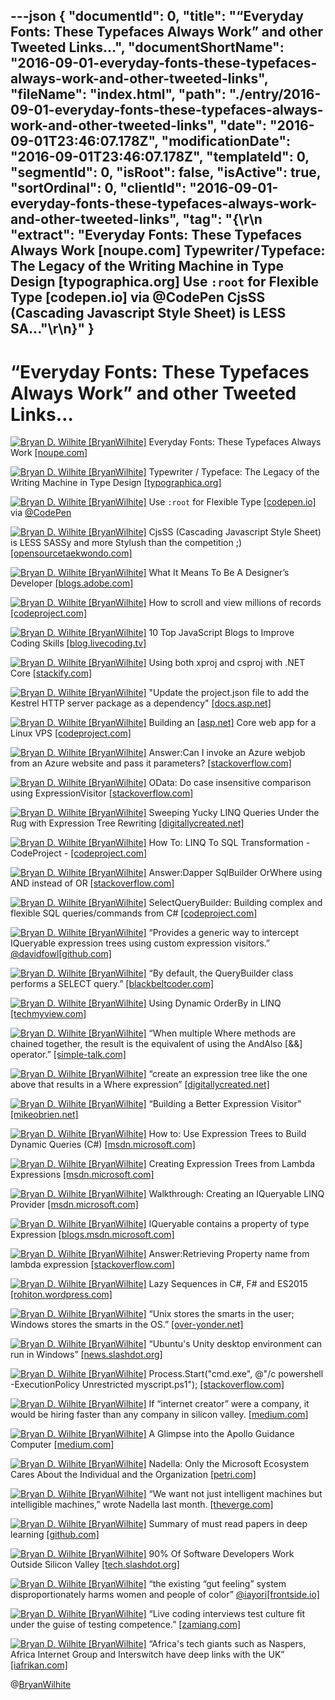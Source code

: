 ---json
{
  "documentId": 0,
  "title": "“Everyday Fonts: These Typefaces Always Work” and other Tweeted Links…",
  "documentShortName": "2016-09-01-everyday-fonts-these-typefaces-always-work-and-other-tweeted-links",
  "fileName": "index.html",
  "path": "./entry/2016-09-01-everyday-fonts-these-typefaces-always-work-and-other-tweeted-links",
  "date": "2016-09-01T23:46:07.178Z",
  "modificationDate": "2016-09-01T23:46:07.178Z",
  "templateId": 0,
  "segmentId": 0,
  "isRoot": false,
  "isActive": true,
  "sortOrdinal": 0,
  "clientId": "2016-09-01-everyday-fonts-these-typefaces-always-work-and-other-tweeted-links",
  "tag": "{\r\n  \"extract\": \"Everyday Fonts: These Typefaces Always Work [noupe.com] Typewriter / Typeface: The Legacy of the Writing Machine in Type Design [typographica.org] Use `:root` for Flexible Type [codepen.io] via @CodePen CjsSS (Cascading Javascript Style Sheet) is LESS SA...\"\r\n}"
}
---

# “Everyday Fonts: These Typefaces Always Work” and other Tweeted Links…

[<img alt="Bryan D. Wilhite [BryanWilhite]" src="https://songhay.blob.core.windows.net/shared-social-twitter/BryanWilhite.jpeg">](http://t.co/UNdqV0Z1zz "Bryan D. Wilhite [BryanWilhite]") Everyday Fonts: These Typefaces Always Work [[noupe.com]](http://www.noupe.com/essentials/everyday-fonts-typefaces-98400.html)

[<img alt="Bryan D. Wilhite [BryanWilhite]" src="https://songhay.blob.core.windows.net/shared-social-twitter/BryanWilhite.jpeg">](http://t.co/UNdqV0Z1zz "Bryan D. Wilhite [BryanWilhite]") Typewriter / Typeface: The Legacy of the Writing Machine in Type Design [[typographica.org]](http://typographica.org/on-typography/typewriter-typeface-the-legacy-of-the-writing-machine-in-type-design/)

[<img alt="Bryan D. Wilhite [BryanWilhite]" src="https://songhay.blob.core.windows.net/shared-social-twitter/BryanWilhite.jpeg">](http://t.co/UNdqV0Z1zz "Bryan D. Wilhite [BryanWilhite]") Use `:root` for Flexible Type [[codepen.io]](http://codepen.io/AllThingsSmitty/pen/XKgOkR) via [@CodePen](http://twitter.com/CodePen)

[<img alt="Bryan D. Wilhite [BryanWilhite]" src="https://songhay.blob.core.windows.net/shared-social-twitter/BryanWilhite.jpeg">](http://t.co/UNdqV0Z1zz "Bryan D. Wilhite [BryanWilhite]") CjsSS (Cascading Javascript Style Sheet) is LESS SASSy and more Stylush than the competition ;) [[opensourcetaekwondo.com]](http://opensourcetaekwondo.com/cjsss/)

[<img alt="Bryan D. Wilhite [BryanWilhite]" src="https://songhay.blob.core.windows.net/shared-social-twitter/BryanWilhite.jpeg">](http://t.co/UNdqV0Z1zz "Bryan D. Wilhite [BryanWilhite]") What It Means To Be A Designer’s Developer [[blogs.adobe.com]](http://blogs.adobe.com/creativecloud/what-it-means-to-be-a-designers-developer/)

[<img alt="Bryan D. Wilhite [BryanWilhite]" src="https://songhay.blob.core.windows.net/shared-social-twitter/BryanWilhite.jpeg">](http://t.co/UNdqV0Z1zz "Bryan D. Wilhite [BryanWilhite]") How to scroll and view millions of records [[codeproject.com]](http://www.codeproject.com/Articles/1111364/How-to-scroll-and-view-millions-of-records)

[<img alt="Bryan D. Wilhite [BryanWilhite]" src="https://songhay.blob.core.windows.net/shared-social-twitter/BryanWilhite.jpeg">](http://t.co/UNdqV0Z1zz "Bryan D. Wilhite [BryanWilhite]") 10 Top JavaScript Blogs to Improve Coding Skills [[blog.livecoding.tv]](http://blog.livecoding.tv/2016/07/12/top-javascript-blogs/)

[<img alt="Bryan D. Wilhite [BryanWilhite]" src="https://songhay.blob.core.windows.net/shared-social-twitter/BryanWilhite.jpeg">](http://t.co/UNdqV0Z1zz "Bryan D. Wilhite [BryanWilhite]") Using both xproj and csproj with .NET Core [[stackify.com]](http://stackify.com/using-both-xproj-and-csproj-with-net-core/)

[<img alt="Bryan D. Wilhite [BryanWilhite]" src="https://songhay.blob.core.windows.net/shared-social-twitter/BryanWilhite.jpeg">](http://t.co/UNdqV0Z1zz "Bryan D. Wilhite [BryanWilhite]") "Update the project.json file to add the Kestrel HTTP server package as a dependency" [[docs.asp.net]](https://docs.asp.net/en/latest/getting-started.html)

[<img alt="Bryan D. Wilhite [BryanWilhite]" src="https://songhay.blob.core.windows.net/shared-social-twitter/BryanWilhite.jpeg">](http://t.co/UNdqV0Z1zz "Bryan D. Wilhite [BryanWilhite]") Building an [[asp.net]](http://ASP.NET) Core web app for a Linux VPS [[codeproject.com]](http://www.codeproject.com/Articles/1111663/Building-an-ASP-NET-Core-web-app-for-a-Linux-VPS-P)

[<img alt="Bryan D. Wilhite [BryanWilhite]" src="https://songhay.blob.core.windows.net/shared-social-twitter/BryanWilhite.jpeg">](http://t.co/UNdqV0Z1zz "Bryan D. Wilhite [BryanWilhite]") Answer:Can I invoke an Azure webjob from an Azure website and pass it parameters? [[stackoverflow.com]](http://stackoverflow.com/a/22273978/22944?stw=2)

[<img alt="Bryan D. Wilhite [BryanWilhite]" src="https://songhay.blob.core.windows.net/shared-social-twitter/BryanWilhite.jpeg">](http://t.co/UNdqV0Z1zz "Bryan D. Wilhite [BryanWilhite]") OData: Do case insensitive comparison using ExpressionVisitor [[stackoverflow.com]](http://stackoverflow.com/q/36209231/22944?stw=2)

[<img alt="Bryan D. Wilhite [BryanWilhite]" src="https://songhay.blob.core.windows.net/shared-social-twitter/BryanWilhite.jpeg">](http://t.co/UNdqV0Z1zz "Bryan D. Wilhite [BryanWilhite]") Sweeping Yucky LINQ Queries Under the Rug with Expression Tree Rewriting [[digitallycreated.net]](http://www.digitallycreated.net/Blog/66/sweeping-yucky-linq-queries-under-the-rug-with-expression-tree-rewriting)

[<img alt="Bryan D. Wilhite [BryanWilhite]" src="https://songhay.blob.core.windows.net/shared-social-twitter/BryanWilhite.jpeg">](http://t.co/UNdqV0Z1zz "Bryan D. Wilhite [BryanWilhite]") How To: LINQ To SQL Transformation - CodeProject - [[codeproject.com]](http://www.codeproject.com/Articles/22770/How-To-LINQ-To-SQL-Transformation)

[<img alt="Bryan D. Wilhite [BryanWilhite]" src="https://songhay.blob.core.windows.net/shared-social-twitter/BryanWilhite.jpeg">](http://t.co/UNdqV0Z1zz "Bryan D. Wilhite [BryanWilhite]") Answer:Dapper SqlBuilder OrWhere using AND instead of OR [[stackoverflow.com]](http://stackoverflow.com/a/31571638/22944?stw=2)

[<img alt="Bryan D. Wilhite [BryanWilhite]" src="https://songhay.blob.core.windows.net/shared-social-twitter/BryanWilhite.jpeg">](http://t.co/UNdqV0Z1zz "Bryan D. Wilhite [BryanWilhite]") SelectQueryBuilder: Building complex and flexible SQL queries/commands from C# [[codeproject.com]](http://www.codeproject.com/KB/database/SelectQueryBuilder.aspx?display=Print)

[<img alt="Bryan D. Wilhite [BryanWilhite]" src="https://songhay.blob.core.windows.net/shared-social-twitter/BryanWilhite.jpeg">](http://t.co/UNdqV0Z1zz "Bryan D. Wilhite [BryanWilhite]") “Provides a generic way to intercept IQueryable expression trees using custom expression visitors.” [@davidfowl](http://twitter.com/davidfowl)[[github.com]](https://github.com/davidfowl/QueryInterceptor)

[<img alt="Bryan D. Wilhite [BryanWilhite]" src="https://songhay.blob.core.windows.net/shared-social-twitter/BryanWilhite.jpeg">](http://t.co/UNdqV0Z1zz "Bryan D. Wilhite [BryanWilhite]") “By default, the QueryBuilder class performs a SELECT query.” [[blackbeltcoder.com]](http://www.blackbeltcoder.com/Articles/strings/a-sql-querybuilder-class)

[<img alt="Bryan D. Wilhite [BryanWilhite]" src="https://songhay.blob.core.windows.net/shared-social-twitter/BryanWilhite.jpeg">](http://t.co/UNdqV0Z1zz "Bryan D. Wilhite [BryanWilhite]") Using Dynamic OrderBy in LINQ [[techmyview.com]](http://www.techmyview.com/post/2015/04/27/Using-Dynamic-OrderBy-in-LINQ)

[<img alt="Bryan D. Wilhite [BryanWilhite]" src="https://songhay.blob.core.windows.net/shared-social-twitter/BryanWilhite.jpeg">](http://t.co/UNdqV0Z1zz "Bryan D. Wilhite [BryanWilhite]") “When multiple Where methods are chained together, the result is the equivalent of using the AndAlso [&amp;&amp;] operator.” [[simple-talk.com]](https://www.simple-talk.com/dotnet/.net-framework/giving-clarity-to-linq-queries-by-extending-expressions/)

[<img alt="Bryan D. Wilhite [BryanWilhite]" src="https://songhay.blob.core.windows.net/shared-social-twitter/BryanWilhite.jpeg">](http://t.co/UNdqV0Z1zz "Bryan D. Wilhite [BryanWilhite]") “create an expression tree like the one above that results in a Where expression” [[digitallycreated.net]](http://www.digitallycreated.net/Blog/37/dynamic-queries-in-entity-framework-using-expression-trees)

[<img alt="Bryan D. Wilhite [BryanWilhite]" src="https://songhay.blob.core.windows.net/shared-social-twitter/BryanWilhite.jpeg">](http://t.co/UNdqV0Z1zz "Bryan D. Wilhite [BryanWilhite]") “Building a Better Expression Visitor” [[mikeobrien.net]](http://www.mikeobrien.net/blog/building-better-expression-visitor/)

[<img alt="Bryan D. Wilhite [BryanWilhite]" src="https://songhay.blob.core.windows.net/shared-social-twitter/BryanWilhite.jpeg">](http://t.co/UNdqV0Z1zz "Bryan D. Wilhite [BryanWilhite]") How to: Use Expression Trees to Build Dynamic Queries (C#) [[msdn.microsoft.com]](https://msdn.microsoft.com/en-us/library/mt654267.aspx)

[<img alt="Bryan D. Wilhite [BryanWilhite]" src="https://songhay.blob.core.windows.net/shared-social-twitter/BryanWilhite.jpeg">](http://t.co/UNdqV0Z1zz "Bryan D. Wilhite [BryanWilhite]") Creating Expression Trees from Lambda Expressions [[msdn.microsoft.com]](https://msdn.microsoft.com/en-us/library/mt654263.aspx)

[<img alt="Bryan D. Wilhite [BryanWilhite]" src="https://songhay.blob.core.windows.net/shared-social-twitter/BryanWilhite.jpeg">](http://t.co/UNdqV0Z1zz "Bryan D. Wilhite [BryanWilhite]") Walkthrough: Creating an IQueryable LINQ Provider [[msdn.microsoft.com]](https://msdn.microsoft.com/en-us/library/bb546158(v=vs.110).aspx)

[<img alt="Bryan D. Wilhite [BryanWilhite]" src="https://songhay.blob.core.windows.net/shared-social-twitter/BryanWilhite.jpeg">](http://t.co/UNdqV0Z1zz "Bryan D. Wilhite [BryanWilhite]") IQueryable contains a property of type Expression [[blogs.msdn.microsoft.com]](https://blogs.msdn.microsoft.com/charlie/2008/01/31/expression-tree-basics/)

[<img alt="Bryan D. Wilhite [BryanWilhite]" src="https://songhay.blob.core.windows.net/shared-social-twitter/BryanWilhite.jpeg">](http://t.co/UNdqV0Z1zz "Bryan D. Wilhite [BryanWilhite]") Answer:Retrieving Property name from lambda expression [[stackoverflow.com]](http://stackoverflow.com/a/672212/22944?stw=2)

[<img alt="Bryan D. Wilhite [BryanWilhite]" src="https://songhay.blob.core.windows.net/shared-social-twitter/BryanWilhite.jpeg">](http://t.co/UNdqV0Z1zz "Bryan D. Wilhite [BryanWilhite]") Lazy Sequences in C#, F# and ES2015 [[rohiton.wordpress.com]](https://rohiton.wordpress.com/2016/07/09/lazy-sequences-in-c-f-and-es2015/)

[<img alt="Bryan D. Wilhite [BryanWilhite]" src="https://songhay.blob.core.windows.net/shared-social-twitter/BryanWilhite.jpeg">](http://t.co/UNdqV0Z1zz "Bryan D. Wilhite [BryanWilhite]") “Unix stores the smarts in the user; Windows stores the smarts in the OS.” [[over-yonder.net]](http://www.over-yonder.net/~fullermd/rants/winstupid/2)

[<img alt="Bryan D. Wilhite [BryanWilhite]" src="https://songhay.blob.core.windows.net/shared-social-twitter/BryanWilhite.jpeg">](http://t.co/UNdqV0Z1zz "Bryan D. Wilhite [BryanWilhite]") “Ubuntu's Unity desktop environment can run in Windows” [[news.slashdot.org]](https://news.slashdot.org/story/16/07/10/1436208/ubuntus-unity-desktop-environment-can-run-in-windows?utm_source=feedly1.0mainlinkanon&utm_medium=feed)

[<img alt="Bryan D. Wilhite [BryanWilhite]" src="https://songhay.blob.core.windows.net/shared-social-twitter/BryanWilhite.jpeg">](http://t.co/UNdqV0Z1zz "Bryan D. Wilhite [BryanWilhite]") Process.Start("cmd.exe", @"/c powershell -ExecutionPolicy Unrestricted myscript.ps1"); [[stackoverflow.com]](http://stackoverflow.com/questions/22790362/how-to-run-powershell-script-file-without-sdk)

[<img alt="Bryan D. Wilhite [BryanWilhite]" src="https://songhay.blob.core.windows.net/shared-social-twitter/BryanWilhite.jpeg">](http://t.co/UNdqV0Z1zz "Bryan D. Wilhite [BryanWilhite]") If “internet creator” were a company, it would be hiring faster than any company in silicon valley. [[medium.com]](https://medium.com/the-wtf-economy/machine-money-and-people-money-29b497eeb9d0)

[<img alt="Bryan D. Wilhite [BryanWilhite]" src="https://songhay.blob.core.windows.net/shared-social-twitter/BryanWilhite.jpeg">](http://t.co/UNdqV0Z1zz "Bryan D. Wilhite [BryanWilhite]") A Glimpse into the Apollo Guidance Computer [[medium.com]](https://medium.com/@borja/a-glimpse-into-the-apollo-guidance-computer-8ee06e5e1a5c)

[<img alt="Bryan D. Wilhite [BryanWilhite]" src="https://songhay.blob.core.windows.net/shared-social-twitter/BryanWilhite.jpeg">](http://t.co/UNdqV0Z1zz "Bryan D. Wilhite [BryanWilhite]") Nadella: Only the Microsoft Ecosystem Cares About the Individual and the Organization [[petri.com]](https://www.petri.com/nadella-kicks-off-wpc-telling-partners-microsoft-ecosystem-cares-individual-organization)

[<img alt="Bryan D. Wilhite [BryanWilhite]" src="https://songhay.blob.core.windows.net/shared-social-twitter/BryanWilhite.jpeg">](http://t.co/UNdqV0Z1zz "Bryan D. Wilhite [BryanWilhite]") “We want not just intelligent machines but intelligible machines,” wrote Nadella last month. [[theverge.com]](http://www.theverge.com/2016/7/12/12158238/first-click-deep-learning-algorithmic-black-boxes)

[<img alt="Bryan D. Wilhite [BryanWilhite]" src="https://songhay.blob.core.windows.net/shared-social-twitter/BryanWilhite.jpeg">](http://t.co/UNdqV0Z1zz "Bryan D. Wilhite [BryanWilhite]") Summary of must read papers in deep learning [[github.com]](https://github.com/tensorflow/magenta/tree/master/magenta/reviews)

[<img alt="Bryan D. Wilhite [BryanWilhite]" src="https://songhay.blob.core.windows.net/shared-social-twitter/BryanWilhite.jpeg">](http://t.co/UNdqV0Z1zz "Bryan D. Wilhite [BryanWilhite]") 90% Of Software Developers Work Outside Silicon Valley [[tech.slashdot.org]](https://tech.slashdot.org/story/16/07/13/1713250/90-of-software-developers-work-outside-silicon-valley?utm_source=feedly1.0mainlinkanon&utm_medium=feed)

[<img alt="Bryan D. Wilhite [BryanWilhite]" src="https://songhay.blob.core.windows.net/shared-social-twitter/BryanWilhite.jpeg">](http://t.co/UNdqV0Z1zz "Bryan D. Wilhite [BryanWilhite]") “the existing “gut feeling” system disproportionately harms women and people of color” [@iayori](http://twitter.com/iayori)[[frontside.io]](http://frontside.io/blog/2016/07/07/the-conjoined-triangles-of-senior-level-development.html)

[<img alt="Bryan D. Wilhite [BryanWilhite]" src="https://songhay.blob.core.windows.net/shared-social-twitter/BryanWilhite.jpeg">](http://t.co/UNdqV0Z1zz "Bryan D. Wilhite [BryanWilhite]") “Live coding interviews test culture fit under the guise of testing competence.” [[zamiang.com]](https://www.zamiang.com/posts/post/2016/04/08/why-i-dont-do-live-coding-interviews/)

[<img alt="Bryan D. Wilhite [BryanWilhite]" src="https://songhay.blob.core.windows.net/shared-social-twitter/BryanWilhite.jpeg">](http://t.co/UNdqV0Z1zz "Bryan D. Wilhite [BryanWilhite]") “Africa's tech giants such as Naspers, Africa Internet Group and Interswitch have deep links with the UK” [[iafrikan.com]](http://www.iafrikan.com/2016/07/14/what-brexit-means-for-afrikas-tech-giants/)

@[BryanWilhite](https://twitter.com/BryanWilhite)

